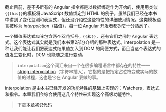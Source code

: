 截止目前，差不多所有的 Angular 指令都是以数据绑定作为开始的，使用用类似`{{this}}`的模板将 JavaScript 数值绑定到 HTML 的例子。虽然我们已经在本书中讲到了变化监测和表达式，但还没介绍过这些特性的详细使用情况。这类模板语言被称为 _interpolation_（插值），每一位 Angular 开发者都对它十分熟悉了。

一个插值表达式应该包含两个双花括号，`{{`和`}}`，还有它们之间的 Angular 表达式。这个表达式其实就是我们本书第2部分介绍的那种表达式。interpolation 是一种让我们能让我们把表达式结果值加入到 DOM 的简便方式，而且当这个表达式的值发生变化时，DOM 也能随之进行变动。

> `interpolation`这个词汇来自一个在很多编程语言中都存在的特性——[string interpolation](https://en.wikipedia.org/wiki/String_interpolation)（字符串插入）。它指的是把指定占位符变成实际的数值的过程，这也是它在 Angular 要做的事。

interpolation 是由本书已经开发的功能特性的基础上实现的：Watchers，表达式和指令。本章我们会综合使用这几个特性来实现这个高级功能特性。

> 下载[本章初识代码](https://github.com/teropa/build-your-own-angularjs/releases/tag/chapter21-directive-transclusion)